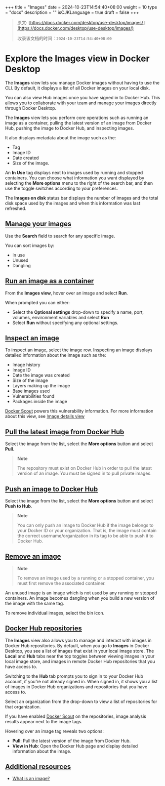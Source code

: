 +++
title = "Images"
date = 2024-10-23T14:54:40+08:00
weight = 10
type = "docs"
description = ""
isCJKLanguage = true
draft = false
+++

> 原文: [https://docs.docker.com/desktop/use-desktop/images/](https://docs.docker.com/desktop/use-desktop/images/)
>
> 收录该文档的时间：`2024-10-23T14:54:40+08:00`

# Explore the Images view in Docker Desktop

The **Images** view lets you manage Docker images without having to use the CLI. By default, it displays a list of all Docker images on your local disk.

You can also view Hub images once you have signed in to Docker Hub. This allows you to collaborate with your team and manage your images directly through Docker Desktop.

The **Images** view lets you perform core operations such as running an image as a container, pulling the latest version of an image from Docker Hub, pushing the image to Docker Hub, and inspecting images.

It also displays metadata about the image such as the:

- Tag
- Image ID
- Date created
- Size of the image.

An **In Use** tag displays next to images used by running and stopped containers. You can choose what information you want displayed by selecting the **More options** menu to the right of the search bar, and then use the toggle switches according to your preferences.

The **Images on disk** status bar displays the number of images and the total disk space used by the images and when this information was last refreshed.

## [Manage your images](https://docs.docker.com/desktop/use-desktop/images/#manage-your-images)

Use the **Search** field to search for any specific image.

You can sort images by:

- In use
- Unused
- Dangling

## [Run an image as a container](https://docs.docker.com/desktop/use-desktop/images/#run-an-image-as-a-container)

From the **Images view**, hover over an image and select **Run**.

When prompted you can either:

- Select the **Optional settings** drop-down to specify a name, port, volumes, environment variables and select **Run**
- Select **Run** without specifying any optional settings.

## [Inspect an image](https://docs.docker.com/desktop/use-desktop/images/#inspect-an-image)

To inspect an image, select the image row. Inspecting an image displays detailed information about the image such as the:

- Image history
- Image ID
- Date the image was created
- Size of the image
- Layers making up the image
- Base images used
- Vulnerabilities found
- Packages inside the image

[Docker Scout](https://docs.docker.com/scout/) powers this vulnerability information. For more information about this view, see [Image details view](https://docs.docker.com/scout/explore/image-details-view/)

## [Pull the latest image from Docker Hub](https://docs.docker.com/desktop/use-desktop/images/#pull-the-latest-image-from-docker-hub)

Select the image from the list, select the **More options** button and select **Pull**.

> **Note**
>
> 
>
> The repository must exist on Docker Hub in order to pull the latest version of an image. You must be signed in to pull private images.

## [Push an image to Docker Hub](https://docs.docker.com/desktop/use-desktop/images/#push-an-image-to-docker-hub)

Select the image from the list, select the **More options** button and select **Push to Hub**.

> **Note**
>
> 
>
> You can only push an image to Docker Hub if the image belongs to your Docker ID or your organization. That is, the image must contain the correct username/organization in its tag to be able to push it to Docker Hub.

## [Remove an image](https://docs.docker.com/desktop/use-desktop/images/#remove-an-image)

> **Note**
>
> 
>
> To remove an image used by a running or a stopped container, you must first remove the associated container.

An unused image is an image which is not used by any running or stopped containers. An image becomes dangling when you build a new version of the image with the same tag.

To remove individual images, select the bin icon.

## [Docker Hub repositories](https://docs.docker.com/desktop/use-desktop/images/#docker-hub-repositories)

The **Images** view also allows you to manage and interact with images in Docker Hub repositories. By default, when you go to **Images** in Docker Desktop, you see a list of images that exist in your local image store. The **Local** and **Hub** tabs near the top toggles between viewing images in your local image store, and images in remote Docker Hub repositories that you have access to.

Switching to the **Hub** tab prompts you to sign in to your Docker Hub account, if you're not already signed in. When signed in, it shows you a list of images in Docker Hub organizations and repositories that you have access to.

Select an organization from the drop-down to view a list of repositories for that organization.

If you have enabled [Docker Scout](https://docs.docker.com/scout/) on the repositories, image analysis results appear next to the image tags.

Hovering over an image tag reveals two options:

- **Pull**: Pull the latest version of the image from Docker Hub.
- **View in Hub**: Open the Docker Hub page and display detailed information about the image.

## [Additional resources](https://docs.docker.com/desktop/use-desktop/images/#additional-resources)

- [What is an image?](https://docs.docker.com/get-started/docker-concepts/the-basics/what-is-an-image/)
